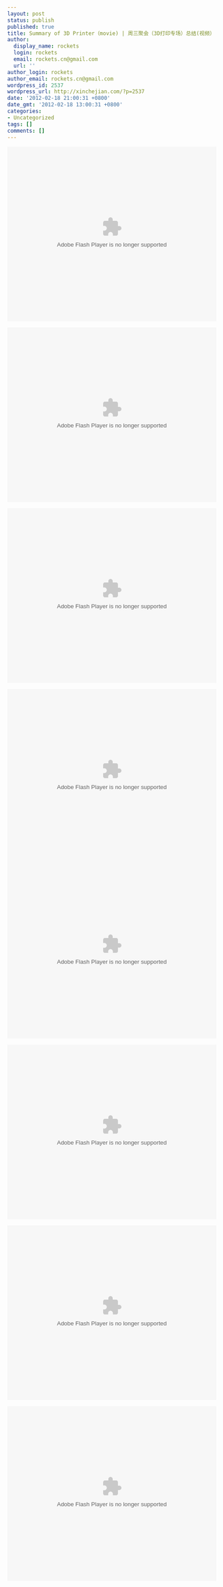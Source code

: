 ```yaml
---
layout: post
status: publish
published: true
title: Summary of 3D Printer（movie) | 周三聚会（3D打印专场）总结(视频）
author:
  display_name: rockets
  login: rockets
  email: rockets.cn@gmail.com
  url: ''
author_login: rockets
author_email: rockets.cn@gmail.com
wordpress_id: 2537
wordpress_url: http://xinchejian.com/?p=2537
date: '2012-02-18 21:00:31 +0800'
date_gmt: '2012-02-18 13:00:31 +0800'
categories:
- Uncategorized
tags: []
comments: []
---
```

<p><!--:en--><embed src="http://player.youku.com/player.php/sid/XMzUzODcyNTQ0/v.swf" allowFullScreen="true" quality="high" width="480" height="400" align="middle" allowScriptAccess="always" type="application/x-shockwave-flash"></embed></p>
<p><embed src="http://player.youku.com/player.php/sid/XMzUzODU0NTU2/v.swf" allowFullScreen="true" quality="high" width="480" height="400" align="middle" allowScriptAccess="always" type="application/x-shockwave-flash"></embed></p>
<p><embed src="http://player.youku.com/player.php/sid/XMzUzODQ5MTc2/v.swf" allowFullScreen="true" quality="high" width="480" height="400" align="middle" allowScriptAccess="always" type="application/x-shockwave-flash"></embed></p>
<p><embed src="http://player.youku.com/player.php/sid/XMzUzODYxMzI4/v.swf" allowFullScreen="true" quality="high" width="480" height="400" align="middle" allowScriptAccess="always" type="application/x-shockwave-flash"></embed><br />
<!--:--><!--:zh--><embed src="http://player.youku.com/player.php/sid/XMzUzODcyNTQ0/v.swf" allowFullScreen="true" quality="high" width="480" height="400" align="middle" allowScriptAccess="always" type="application/x-shockwave-flash"></embed></p>
<p><embed src="http://player.youku.com/player.php/sid/XMzUzODU0NTU2/v.swf" allowFullScreen="true" quality="high" width="480" height="400" align="middle" allowScriptAccess="always" type="application/x-shockwave-flash"></embed></p>
<p><embed src="http://player.youku.com/player.php/sid/XMzUzODQ5MTc2/v.swf" allowFullScreen="true" quality="high" width="480" height="400" align="middle" allowScriptAccess="always" type="application/x-shockwave-flash"></embed></p>
<p><embed src="http://player.youku.com/player.php/sid/XMzUzODYxMzI4/v.swf" allowFullScreen="true" quality="high" width="480" height="400" align="middle" allowScriptAccess="always" type="application/x-shockwave-flash"></embed><br />
<!--:--></p>
